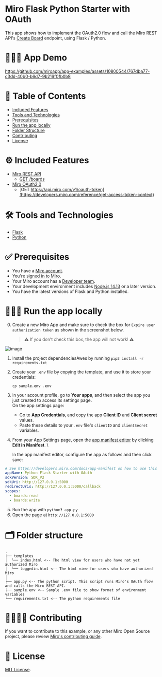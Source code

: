 # Miro Flask Python Starter with OAuth

This app shows how to implement the OAuth2.0 flow and call the Miro REST API's [Create Board](https://developers.miro.com/reference/create-board) endpoint, using Flask / Python.

# 👨🏻‍💻 App Demo

https://github.com/miroapp/app-examples/assets/10800544/767dba77-c3dd-40b0-b6d7-9b216f0fb0b8

# 📒 Table of Contents

- [Included Features](#features)
- [Tools and Technologies](#tools)
- [Prerequisites](#prerequisites)
- [Run the app locally](#run)
- [Folder Structure](#folder)
- [Contributing](#contributing)
- [License](#license)

# ⚙️ Included Features <a name="features"></a>

- [Miro REST API](https://developers.miro.com/reference/api-reference)
  - [GET /boards](https://developers.miro.com/reference/get-boards)
- [Miro OAuth2.0](https://developers.miro.com/docs/getting-started-with-oauth)
  - [GET https://api.miro.com/v1/oauth-token](https://developers.miro.com/reference/get-access-token-context)

# 🛠️ Tools and Technologies <a name="tools"></a>

- [Flask](https://flask.palletsprojects.com/en/2.1.x/)
- [Python](https://www.python.org/)

# ✅ Prerequisites <a name="prerequisites"></a>

- You have a [Miro account](https://miro.com/signup/).
- You're [signed in to Miro](https://miro.com/login/).
- Your Miro account has a [Developer team](https://developers.miro.com/docs/create-a-developer-team).
- Your development environment includes [Node.js 14.13](https://nodejs.org/en/download) or a later version.
- You have the latest versions of Flask and Python installed.

# 🏃🏽‍♂️ Run the app locally <a name="run"></a>

0. Create a new Miro App and make sure to check the box for `Expire user authorization token` as shown in the screenshot below.

   > ⚠️ If you don't check this box, the app will not work! ⚠️

![image](https://github.com/bishopwm/miroFullstackSample/assets/10800544/5fbcc8ae-481b-4dc1-bbff-ef9cf5fb39d9)

1. Install the project dependenciesAwes by running `pip3 install -r requirements.txt`
2. Create your `.env` file by copying the template, and use it to store your credentials:
   ```
   cp sample.env .env
   ```
3. In your account profile, go to **Your apps**, and then select the app you just created to access its settings page. \
   On the app settings page:
   - Go to **App Credentials**, and copy the app **Client ID** and **Client secret** values.
   - Paste these details to your `.env` file's `clientID` and `clientSecret` variables.
4. From your App Settings page, open the [app manifest editor](https://developers.miro.com/docs/manually-create-an-app#step-2-configure-your-app-in-miro) by clicking **Edit in Manifest**. \

   In the app manifest editor, configure the app as follows and then click save:

```yaml
# See https://developers.miro.com/docs/app-manifest on how to use this
appName: Python Flask Starter with OAuth
sdkVersion: SDK_V2
sdkUri: http://127.0.0.1:5000
redirectUris: http://127.0.0.1:5000/callback
scopes:
  - boards:read
  - boards:write
```

5. Run the app with `python3 app.py`
6. Open the page at `http://127.0.0.1:5000`

# 🗂️ Folder structure <a name="folder"></a>

```
.
├── templates
│  └── index.html <-- The html view for users who have not yet authorized Miro
│  └── loggedin.html <-- The html view for users who have authorized Miro
│
├── app.py <-- The python script. This script runs Miro's OAuth flow and calls the Miro REST API.
├── sample.env <-- Sample .env file to show format of environment variables
└── requirements.txt <-- The python requirements file
```

# 🫱🏻‍🫲🏽 Contributing <a name="contributing"></a>

If you want to contribute to this example, or any other Miro Open Source project, please review [Miro's contributing guide](https://github.com/miroapp/app-examples/blob/main/CONTRIBUTING.md).

# 🪪 License <a name="license"></a>

[MIT License](https://github.com/miroapp/app-examples/blob/main/LICENSE).
